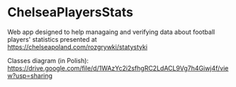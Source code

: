 # ChelseaPlayersStats
Web app designed to help managaing and verifying data about football players' statistics presented at https://chelseapoland.com/rozgrywki/statystyki 

Classes diagram (in Polish):
https://drive.google.com/file/d/1WAzYc2i2sfhgRC2LdACL9Vg7h4Giwj4f/view?usp=sharing
